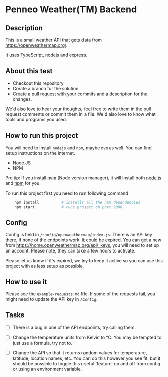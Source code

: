 # Penneo Weather(TM) Backend
## Description
This is a small weather API that gets data from https://openweathermap.org/.

It uses TypeScript, nodejs and express.


## About this test

- Checkout this repository
- Create a branch for the solution
- Create a pull request with your commits and a description for the changes.

We'd also love to hear your thoughts, feel free to write them in the pull request comments or commit them in a file.
We'd also love to know what tools and programs you used.


## How to run this project

You will need to install `nodejs` and `npm`, maybe `nvm` as well. You can find setup instructions on the internet.

- Node.JS
- NPM

Pro tip: If you install [nvm](https://github.com/creationix/nvm) (Node version manager), it will install both [node.js](http://nodejs.org/) and [npm](https://www.npmjs.org/) for you.

To run this project first you need to run following command

```sh
    npm install          # installs all the npm dependencies
    npm start            # runs project on port 9080.
```

## Config
Config is held in `/config/openweathermap/index.js`. There is an API key there, if none of the endpoints work, it could be expired.
You can get a new from https://home.openweathermap.org/api\_keys, you will need to set up an account. Please note, they can take a few
hours to activate.

Please let us know if it's expired, we try to keep it active so you can use this project with as less setup as possible.


## How to use it
Please see the `example-requests.md` file. If some of the requests fail, you might need to update the API key in `/config`.


## Tasks
- [ ] There is a bug in one of the API endpoints, try calling them.
- [ ] Change the temperature units from Kelvin to °C. You may be tempted to just use a formula, try not to.
- [ ] Change the API so that it returns random values for temperature, latitude, location names, etc. You can do this however you see fit, but it should be possible to toggle this useful 'feature' on and off from config or using an environment variable.

